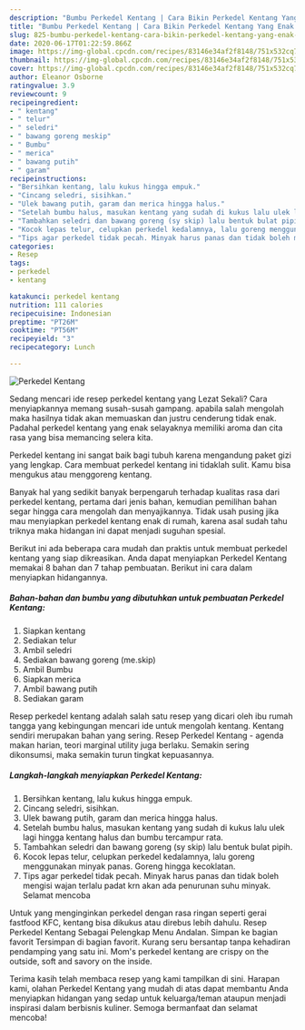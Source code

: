 ```yaml
---
description: "Bumbu Perkedel Kentang | Cara Bikin Perkedel Kentang Yang Enak Dan Lezat"
title: "Bumbu Perkedel Kentang | Cara Bikin Perkedel Kentang Yang Enak Dan Lezat"
slug: 825-bumbu-perkedel-kentang-cara-bikin-perkedel-kentang-yang-enak-dan-lezat
date: 2020-06-17T01:22:59.866Z
image: https://img-global.cpcdn.com/recipes/83146e34af2f8148/751x532cq70/perkedel-kentang-foto-resep-utama.jpg
thumbnail: https://img-global.cpcdn.com/recipes/83146e34af2f8148/751x532cq70/perkedel-kentang-foto-resep-utama.jpg
cover: https://img-global.cpcdn.com/recipes/83146e34af2f8148/751x532cq70/perkedel-kentang-foto-resep-utama.jpg
author: Eleanor Osborne
ratingvalue: 3.9
reviewcount: 9
recipeingredient:
- " kentang"
- " telur"
- " seledri"
- " bawang goreng meskip"
- " Bumbu"
- " merica"
- " bawang putih"
- " garam"
recipeinstructions:
- "Bersihkan kentang, lalu kukus hingga empuk."
- "Cincang seledri, sisihkan."
- "Ulek bawang putih, garam dan merica hingga halus."
- "Setelah bumbu halus, masukan kentang yang sudah di kukus lalu ulek lagi hingga kentang halus dan bumbu tercampur rata."
- "Tambahkan seledri dan bawang goreng (sy skip) lalu bentuk bulat pipih."
- "Kocok lepas telur, celupkan perkedel kedalamnya, lalu goreng menggunakan minyak panas. Goreng hingga kecoklatan."
- "Tips agar perkedel tidak pecah. Minyak harus panas dan tidak boleh mengisi wajan terlalu padat krn akan ada penurunan suhu minyak. Selamat mencoba"
categories:
- Resep
tags:
- perkedel
- kentang

katakunci: perkedel kentang 
nutrition: 111 calories
recipecuisine: Indonesian
preptime: "PT26M"
cooktime: "PT56M"
recipeyield: "3"
recipecategory: Lunch

---
```



![Perkedel Kentang](https://img-global.cpcdn.com/recipes/83146e34af2f8148/751x532cq70/perkedel-kentang-foto-resep-utama.jpg)

Sedang mencari ide resep perkedel kentang yang Lezat Sekali? Cara menyiapkannya memang susah-susah gampang. apabila salah mengolah maka hasilnya tidak akan memuaskan dan justru cenderung tidak enak. Padahal perkedel kentang yang enak selayaknya memiliki aroma dan cita rasa yang bisa memancing selera kita.

Perkedel kentang ini sangat baik bagi tubuh karena mengandung paket gizi yang lengkap. Cara membuat perkedel kentang ini tidaklah sulit. Kamu bisa mengukus atau menggoreng kentang.

Banyak hal yang sedikit banyak berpengaruh terhadap kualitas rasa dari perkedel kentang, pertama dari jenis bahan, kemudian pemilihan bahan segar hingga cara mengolah dan menyajikannya. Tidak usah pusing jika mau menyiapkan perkedel kentang enak di rumah, karena asal sudah tahu triknya maka hidangan ini dapat menjadi suguhan spesial.


Berikut ini ada beberapa cara mudah dan praktis untuk membuat perkedel kentang yang siap dikreasikan. Anda dapat menyiapkan Perkedel Kentang memakai 8 bahan dan 7 tahap pembuatan. Berikut ini cara dalam menyiapkan hidangannya.

<!--inarticleads1-->

##### Bahan-bahan dan bumbu yang dibutuhkan untuk pembuatan Perkedel Kentang:

1. Siapkan  kentang
1. Sediakan  telur
1. Ambil  seledri
1. Sediakan  bawang goreng (me.skip)
1. Ambil  Bumbu
1. Siapkan  merica
1. Ambil  bawang putih
1. Sediakan  garam


Resep perkedel kentang adalah salah satu resep yang dicari oleh ibu rumah tangga yang kebingungan mencari ide untuk mengolah kentang. Kentang sendiri merupakan bahan yang sering. Resep Perkedel Kentang - agenda makan harian, teori marginal utility juga berlaku. Semakin sering dikonsumsi, maka semakin turun tingkat kepuasannya. 

<!--inarticleads2-->

##### Langkah-langkah menyiapkan Perkedel Kentang:

1. Bersihkan kentang, lalu kukus hingga empuk.
1. Cincang seledri, sisihkan.
1. Ulek bawang putih, garam dan merica hingga halus.
1. Setelah bumbu halus, masukan kentang yang sudah di kukus lalu ulek lagi hingga kentang halus dan bumbu tercampur rata.
1. Tambahkan seledri dan bawang goreng (sy skip) lalu bentuk bulat pipih.
1. Kocok lepas telur, celupkan perkedel kedalamnya, lalu goreng menggunakan minyak panas. Goreng hingga kecoklatan.
1. Tips agar perkedel tidak pecah. Minyak harus panas dan tidak boleh mengisi wajan terlalu padat krn akan ada penurunan suhu minyak. Selamat mencoba


Untuk yang menginginkan perkedel dengan rasa ringan seperti gerai fastfood KFC, kentang bisa dikukus atau direbus lebih dahulu. Resep Perkedel Kentang Sebagai Pelengkap Menu Andalan. Simpan ke bagian favorit Tersimpan di bagian favorit. Kurang seru bersantap tanpa kehadiran pendamping yang satu ini. Mom&#39;s perkedel kentang are crispy on the outside, soft and savory on the inside. 

Terima kasih telah membaca resep yang kami tampilkan di sini. Harapan kami, olahan Perkedel Kentang yang mudah di atas dapat membantu Anda menyiapkan hidangan yang sedap untuk keluarga/teman ataupun menjadi inspirasi dalam berbisnis kuliner. Semoga bermanfaat dan selamat mencoba!
